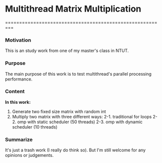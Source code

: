 # Multithread Matrix Multiplication

=========================================================

### Motivation
This is an study work from one of my master's class in NTUT.

### Purpose
The main purpose of this work is to test multithread's parallel processing performance.

### Content
**In this work:**
1. Generate two fixed size matrix with random int 
2. Multiply two matrix with three different ways:
	2-1. traditional for loops
	2-2. omp with static scheduler (50 threads)
	2-3. omp with dynamic scheduler (10 threads)
	
	
### Summarize
It's just a trash work (I really do think so).
But I'm still welcome for any opinions or judgements.


